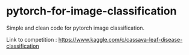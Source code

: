 # pytorch-for-image-classification

Simple and clean code for pytorch image classification.

Link to competition : https://www.kaggle.com/c/cassava-leaf-disease-classification
